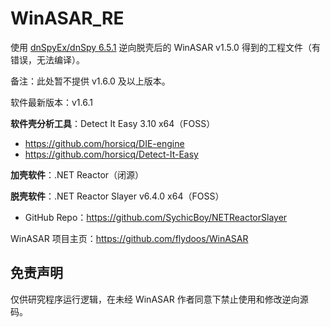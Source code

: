 # WinASAR_RE
使用 [dnSpyEx/dnSpy 6.5.1](https://github.com/dnSpyEx/dnSpy) 逆向脱壳后的 WinASAR v1.5.0 得到的工程文件（有错误，无法编译）。

备注：此处暂不提供 v1.6.0 及以上版本。

软件最新版本：v1.6.1

**软件壳分析工具**：Detect It Easy 3.10 x64（FOSS）

- https://github.com/horsicq/DIE-engine
- https://github.com/horsicq/Detect-It-Easy

**加壳软件**：.NET Reactor（闭源）

**脱壳软件**：.NET Reactor Slayer v6.4.0 x64（FOSS）

- GitHub Repo：https://github.com/SychicBoy/NETReactorSlayer

WinASAR 项目主页：https://github.com/flydoos/WinASAR

## 免责声明 
仅供研究程序运行逻辑，在未经 WinASAR 作者同意下禁止使用和修改逆向源码。
